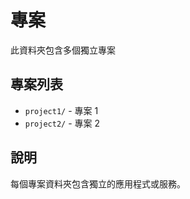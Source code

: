 # 專案

此資料夾包含多個獨立專案

## 專案列表

- `project1/` - 專案 1
- `project2/` - 專案 2

## 說明

每個專案資料夾包含獨立的應用程式或服務。
